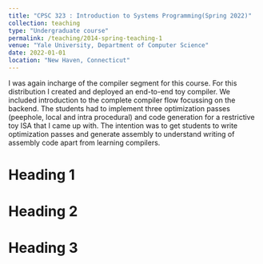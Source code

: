 ```yaml
---
title: "CPSC 323 : Introduction to Systems Programming(Spring 2022)"
collection: teaching
type: "Undergraduate course"
permalink: /teaching/2014-spring-teaching-1
venue: "Yale University, Department of Computer Science"
date: 2022-01-01
location: "New Haven, Connecticut"
---
```


I was again incharge of the compiler segment for this course. For this distribution I created and deployed an end-to-end toy compiler. We included introduction to the complete compiler flow focussing on the backend. The students had to implement three optimization passes (peephole, local and intra procedural) and code generation for a restrictive toy ISA that I came up with. The intention was to get students to write optimization passes and generate assembly to understand writing of assembly code apart from learning compilers.

Heading 1
======

Heading 2
======

Heading 3
======
